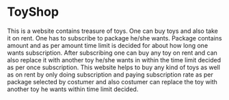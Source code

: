# ToyShop
This is a website contains treasure of toys. One can buy toys and also take it on rent. One has to subscribe to package he/she wants. Package contains amount and as per amount time limit is decided for about how long one wants subscription. After subscribing one can buy any toy on rent and can also replace it with another toy he/she wants in within the time limit decided as per once subscription. This website helps to buy any kind of toys as well as on rent by only doing subscription and paying subscription rate as per package selected by costumer and also costumer can replace the toy with another toy he wants within time limit decided.
